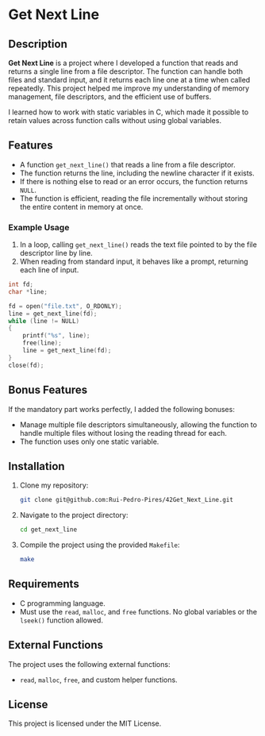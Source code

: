 # Get Next Line

## Description
**Get Next Line** is a project where I developed a function that reads and returns a single line from a file descriptor. The function can handle both files and standard input, and it returns each line one at a time when called repeatedly. This project helped me improve my understanding of memory management, file descriptors, and the efficient use of buffers.

I learned how to work with static variables in C, which made it possible to retain values across function calls without using global variables.

## Features
- A function `get_next_line()` that reads a line from a file descriptor.
- The function returns the line, including the newline character if it exists.
- If there is nothing else to read or an error occurs, the function returns `NULL`.
- The function is efficient, reading the file incrementally without storing the entire content in memory at once.

### Example Usage
1. In a loop, calling `get_next_line()` reads the text file pointed to by the file descriptor line by line.
2. When reading from standard input, it behaves like a prompt, returning each line of input.

```c
int fd;
char *line;

fd = open("file.txt", O_RDONLY);
line = get_next_line(fd);
while (line != NULL)
{
    printf("%s", line);
    free(line);
    line = get_next_line(fd);
}
close(fd);
```

## Bonus Features
If the mandatory part works perfectly, I added the following bonuses:
- Manage multiple file descriptors simultaneously, allowing the function to handle multiple files without losing the reading thread for each.
- The function uses only one static variable.

## Installation
1. Clone my repository:
   ```bash
   git clone git@github.com:Rui-Pedro-Pires/42Get_Next_Line.git
   ```
2. Navigate to the project directory:
   ```bash
   cd get_next_line
   ```
3. Compile the project using the provided `Makefile`:
   ```bash
   make
   ```

## Requirements
- C programming language.
- Must use the `read`, `malloc`, and `free` functions. No global variables or the `lseek()` function allowed.
  
## External Functions
The project uses the following external functions:
- `read`, `malloc`, `free`, and custom helper functions.

## License
This project is licensed under the MIT License.
